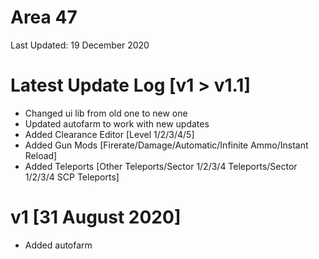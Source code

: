 # Area 47

Last Updated: 19 December 2020

# Latest Update Log [v1 > v1.1]
- Changed ui lib from old one to new one
- Updated autofarm to work with new updates
- Added Clearance Editor [Level 1/2/3/4/5]
- Added Gun Mods [Firerate/Damage/Automatic/Infinite Ammo/Instant Reload]
- Added Teleports [Other Teleports/Sector 1/2/3/4 Teleports/Sector 1/2/3/4 SCP Teleports]

# v1 [31 August 2020]
- Added autofarm